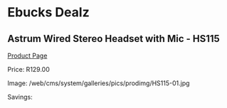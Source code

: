 
# Ebucks Dealz
## Astrum Wired Stereo Headset with Mic - HS115
[Product Page](https://www.ebucks.com/web/shop/productSelected.do?prodId=1207175791&catId=365757697)

Price: R129.00

Image: /web/cms/system/galleries/pics/prodimg/HS115-01.jpg

Savings: 


	